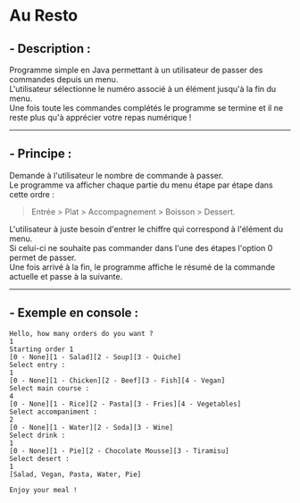 # Au Resto
## - Description :
Programme simple en Java permettant à un utilisateur de passer des commandes depuis un menu.  
L'utilisateur sélectionne le numéro associé à un élément jusqu'à la fin du menu.  
Une fois toute les commandes complétés le programme se termine et il ne reste plus qu'à apprécier votre repas numérique !

-----

## - Principe :
Demande à l'utilisateur le nombre de commande à passer.  
Le programme va afficher chaque partie du menu étape par étape dans cette ordre :
  > Entrée > Plat > Accompagnement > Boisson > Dessert.

L'utilisateur à juste besoin d'entrer le chiffre qui correspond à l'élément du menu.  
Si celui-ci ne souhaite pas commander dans l'une des étapes l'option 0 permet de passer.  
Une fois arrivé à la fin, le programme affiche le résumé de la commande actuelle et passe à la suivante.  

-----

## - Exemple en console :
```
Hello, how many orders do you want ?
1
Starting order 1
[0 - None][1 - Salad][2 - Soup][3 - Quiche]
Select entry :
1
[0 - None][1 - Chicken][2 - Beef][3 - Fish][4 - Vegan]
Select main course :
4
[0 - None][1 - Rice][2 - Pasta][3 - Fries][4 - Vegetables]
Select accompaniment :
2
[0 - None][1 - Water][2 - Soda][3 - Wine]
Select drink :
1
[0 - None][1 - Pie][2 - Chocolate Mousse][3 - Tiramisu]
Select desert :
1
[Salad, Vegan, Pasta, Water, Pie]

Enjoy your meal !

```
